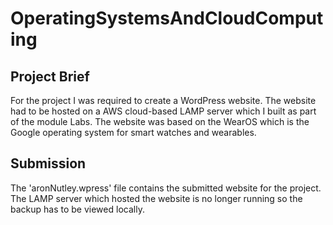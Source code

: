 # OperatingSystemsAndCloudComputing

## Project Brief

For the project I was required to create a WordPress website. The website had to be hosted on a AWS cloud-based LAMP server which I built as part of the module Labs. The website was based on the WearOS which is the Google operating system for smart watches and wearables. 

## Submission

The 'aronNutley.wpress' file contains the submitted website for the project. The LAMP server which hosted the website is no longer running so the backup has to be viewed locally.
